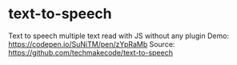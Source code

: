 # text-to-speech
Text to speech multiple text read with JS without any plugin 
Demo: https://codepen.io/SuNiTM/pen/zYpRaMb
Source:  https://github.com/techmakecode/text-to-speech
